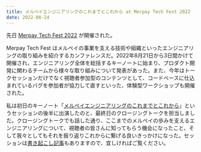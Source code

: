 ```yaml
---
title: メルペイエンジニアリングのこれまでとこれから at Merpay Tech Fest 2022
date: 2022-08-24
---
```


先日 [Merpay Tech Fest 2022](https://events.merpay.com/techfest-2022/) が開催された。

Merpay Tech Fest はメルペイの事業を支える技術や組織といったエンジニアリングの取り組みを紹介するカンファレンスだ。2022年8月21日から3日間かけて開催され、エンジニアリング全体を総括するキーノートに始まり、プロダクト開発に関わるチームから様々な取り組みについて発表があった。また、今年はトークセッションだけでなく視聴者参加型のコンテンツとして、コードベースに仕込まれているバグを参加者が協力して直すといった、体験型ワークショップも開催された。

私は初日のキーノート「[メルペイエンジニアリングのこれまでとこれから](https://events.merpay.com/techfest-2022/#day-1_session1)」というセッションの後半に出演したのと、最終日のクロージングトークを担当しました。クロージングトークでも話した通り、ここまでのメルペイの歩みを支えるエンジニアリングについて、視聴者の皆さんに知ってもらう機会になったこと、そして我々としてもそれを振り返りこれからに繋げる良いきっかけになった。セッションは[書き起こし記事](https://engineering.mercari.com/blog/entry/20221018-mtf2022-day1-1/)もありますので、宜しければご覧ください。
